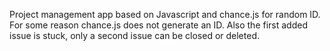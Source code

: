 Project management app based on Javascript and chance.js for random ID.  
For some reason chance.js does not generate an ID.
Also the first added issue is stuck, only a second issue can be closed or deleted.
